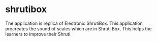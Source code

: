 # shrutibox
The application is replica of Electronic ShrutiBox.  This application procreates the sound of scales which are in Shruti Box. This helps the learners to improve their Shruti. 
